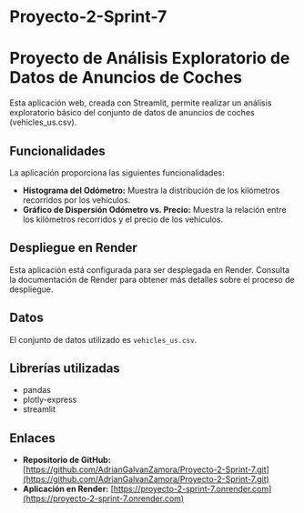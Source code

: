 # Proyecto-2-Sprint-7

# Proyecto de Análisis Exploratorio de Datos de Anuncios de Coches

Esta aplicación web, creada con Streamlit, permite realizar un análisis exploratorio básico del conjunto de datos de anuncios de coches (vehicles_us.csv).

## Funcionalidades

La aplicación proporciona las siguientes funcionalidades:

*   **Histograma del Odómetro:** Muestra la distribución de los kilómetros recorridos por los vehículos.
*   **Gráfico de Dispersión Odómetro vs. Precio:** Muestra la relación entre los kilómetros recorridos y el precio de los vehículos.

## Despliegue en Render

Esta aplicación está configurada para ser desplegada en Render. Consulta la documentación de Render para obtener más detalles sobre el proceso de despliegue.

## Datos

El conjunto de datos utilizado es `vehicles_us.csv`.

## Librerías utilizadas

*   pandas
*   plotly-express
*   streamlit

## Enlaces

*   **Repositorio de GitHub:** [https://github.com/AdrianGalvanZamora/Proyecto-2-Sprint-7.git](https://github.com/AdrianGalvanZamora/Proyecto-2-Sprint-7.git)
*   **Aplicación en Render:** [https://proyecto-2-sprint-7.onrender.com](https://proyecto-2-sprint-7.onrender.com)